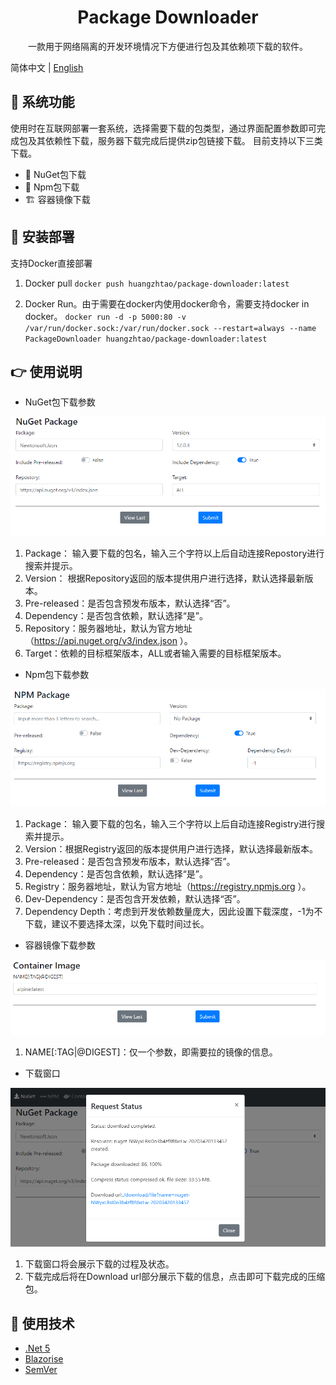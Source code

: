 <h1 align="center">Package Downloader</h1>
<div align="center">
一款用于网络隔离的开发环境情况下方便进行包及其依赖项下载的软件。
</div>

简体中文 | [English](README-EN.md)

## 🔨 系统功能

使用时在互联网部署一套系统，选择需要下载的包类型，通过界面配置参数即可完成包及其依赖性下载，服务器下载完成后提供zip包链接下载。
目前支持以下三类下载。

- 🎁 NuGet包下载
- 💎 Npm包下载
- 🏗️ 容器镜像下载

## 📌 安装部署

支持Docker直接部署

1. Docker pull
`docker push huangzhtao/package-downloader:latest`

2. Docker Run。由于需要在docker内使用docker命令，需要支持docker in docker。
`docker run -d -p 5000:80 -v /var/run/docker.sock:/var/run/docker.sock --restart=always --name PackageDownloader huangzhtao/package-downloader:latest`

## 👉 使用说明

- NuGet包下载参数

![image](https://raw.githubusercontent.com/huangzhtao/PackageDownloader/main/assets/NuGet.png)

1. Package： 输入要下载的包名，输入三个字符以上后自动连接Repostory进行搜索并提示。
2. Version： 根据Repository返回的版本提供用户进行选择，默认选择最新版本。
3. Pre-released：是否包含预发布版本，默认选择“否”。
4. Dependency：是否包含依赖，默认选择“是”。
5. Repository：服务器地址，默认为官方地址（https://api.nuget.org/v3/index.json ）。
6. Target：依赖的目标框架版本，ALL或者输入需要的目标框架版本。

- Npm包下载参数

![image](https://raw.githubusercontent.com/huangzhtao/PackageDownloader/main/assets/Npm.PNG)

1. Package： 输入要下载的包名，输入三个字符以上后自动连接Registry进行搜索并提示。
2. Version：根据Registry返回的版本提供用户进行选择，默认选择最新版本。
3. Pre-released：是否包含预发布版本，默认选择“否”。
4. Dependency：是否包含依赖，默认选择“是”。
5. Registry：服务器地址，默认为官方地址（https://registry.npmjs.org ）。
6. Dev-Dependency：是否包含开发依赖，默认选择“否”。
7. Dependency Depth：考虑到开发依赖数量庞大，因此设置下载深度，-1为不下载，建议不要选择太深，以免下载时间过长。

- 容器镜像下载参数

![image](https://raw.githubusercontent.com/huangzhtao/PackageDownloader/main/assets/Container.PNG)

1. NAME[:TAG|@DIGEST]：仅一个参数，即需要拉的镜像的信息。

- 下载窗口

![image](https://raw.githubusercontent.com/huangzhtao/PackageDownloader/main/assets/Download.PNG)

1. 下载窗口将会展示下载的过程及状态。
2. 下载完成后将在Download url部分展示下载的信息，点击即可下载完成的压缩包。

## 🔗 使用技术

- [.Net 5](https://dotnet.microsoft.com/download/dotnet/5.0)
- [Blazorise](https://github.com/stsrki/Blazorise)
- [SemVer](https://github.com/adamreeve/semver.net)
